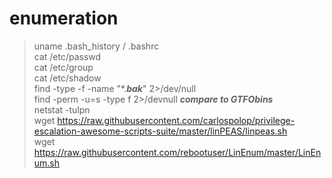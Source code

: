 # enumeration
> uname 
> .bash_history / .bashrc  
> cat /etc/passwd  
> cat /etc/group  
> cat /etc/shadow  
> find -type -f -name "*.***bak***" 2>/dev/null  
> find -perm -u=s -type f 2>/devnull ***compare to GTFObins***  
> netstat -tulpn  
> wget https://raw.githubusercontent.com/carlospolop/privilege-escalation-awesome-scripts-suite/master/linPEAS/linpeas.sh  
> wget https://raw.githubusercontent.com/rebootuser/LinEnum/master/LinEnum.sh  
